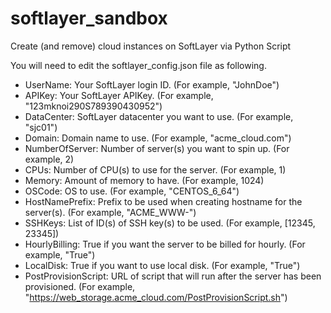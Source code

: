 # softlayer_sandbox
Create (and remove) cloud instances on SoftLayer via Python Script

You will need to edit the softlayer_config.json file as following.
  + UserName: Your SoftLayer login ID. (For example, "JohnDoe")
  + APIKey: Your SoftLayer APIKey. (For example, "123mknoi290S789390430952")
  + DataCenter: SoftLayer datacenter you want to use.  (For example, "sjc01")
  + Domain: Domain name to use.  (For example, "acme_cloud.com")
  + NumberOfServer: Number of server(s) you want to spin up.  (For example, 2)
  + CPUs: Number of CPU(s) to use for the server.  (For example, 1)
  + Memory: Amount of memory to have.  (For example, 1024)
  + OSCode: OS to use.  (For example, "CENTOS_6_64")
  + HostNamePrefix: Prefix to be used when creating hostname for the server(s).  (For example, "ACME_WWW-")
  + SSHKeys: List of ID(s) of SSH key(s) to be used.  (For example, [12345, 23345])
  + HourlyBilling: True if you want the server to be billed for hourly. (For example, "True")
  + LocalDisk: True if you want to use local disk.  (For example, "True")
  + PostProvisionScript: URL of script that will run after the server has been provisioned.  (For example, "https://web_storage.acme_cloud.com/PostProvisionScript.sh")
